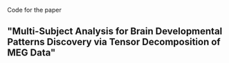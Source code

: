 Code for the paper

## "Multi-Subject Analysis for Brain Developmental Patterns Discovery via Tensor Decomposition of MEG Data"
